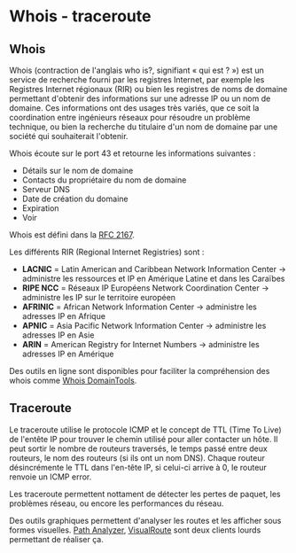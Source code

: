 # Whois - traceroute


## Whois 

Whois (contraction de l'anglais who is?, signifiant « qui est ? ») est un service de recherche fourni par les registres Internet, par exemple les Registres Internet régionaux (RIR) ou bien les registres de noms de domaine permettant d'obtenir des informations sur une adresse IP ou un nom de domaine. Ces informations ont des usages très variés, que ce soit la coordination entre ingénieurs réseaux pour résoudre un problème technique, ou bien la recherche du titulaire d'un nom de domaine par une société qui souhaiterait l'obtenir.

Whois écoute sur le port 43 et retourne les informations suivantes :

* Détails sur le nom de domaine
* Contacts du propriétaire du nom de domaine
* Serveur DNS
* Date de création du domaine
* Expiration
* Voir 

Whois est défini dans la [RFC 2167](https://tools.ietf.org/html/rfc2167).

Les différents RIR (Regional Internet Registries) sont :

* **LACNIC** = Latin American and Caribbean Network Information Center -> administre les ressources et IP en Amérique Latine et dans les Caraïbes
* **RIPE NCC** = Réseaux IP Européens Network Coordination Center -> administre les IP sur le territoire européen
* **AFRINIC** = African Network Information Center -> administre les adresses IP en Afrique
* **APNIC** = Asia Pacific Network Information Center -> administre les adresses IP en Asie
* **ARIN** = American Registry for Internet Numbers -> administre les adresses IP en Amérique

Des outils en ligne sont disponibles pour faciliter la compréhension des whois comme [Whois DomainTools](http://whois.domaintools.com).

## Traceroute

Le traceroute utilise le protocole ICMP et le concept de TTL (Time To Live) de l'entête IP pour trouver le chemin utilisé pour aller contacter un hôte. Il peut sortir le nombre de routeurs traversés, le temps passé entre deux routeurs, le nom des routeurs (si ils ont un nom DNS). Chaque routeur désincrémente le TTL dans l'en-tête IP, si celui-ci arrive à 0, le routeur renvoie un ICMP error.

Les traceroute permettent nottament de détecter les pertes de paquet, les problèmes réseau, ou encore les performances du réseau.

Des outils graphiques permettent d'analyser les routes et les afficher sous formes visuelles. [Path Analyzer](http://www.pathanalyzer.com), [VisualRoute](http://www.visualroute.com) sont deux clients lourds permettant de réaliser ça.